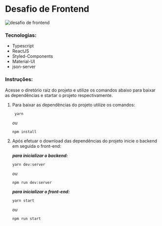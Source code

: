 # Desafio de Frontend
![desafio de frontend](https://raw.githubusercontent.com/Kwan13/frontend-challenge/master/src/assets/capa.png)
### Tecnologias:

- Typescript
- ReactJS
- Styled-Components
- Material-UI
- json-server


### Instruções:
Acesse o diretório raiz do projeto e utilize os comandos abaixo para baixar as dependências e startar o projeto respectivamente.

1. Para baixar as dependências do projeto utilize os comandos:
	```
	 yarn
	```
	*ou*
	```
	npm install
	```
2. Após efetuar o download das dependências do projeto inicie o backend em seguida o front-end:

	_**para inicializar o backend:**_

	```
	yarn dev:server
	```
	*ou*
	```
	npm run dev:server
	```

	
	_**para inicializar o front-end:**_
	
	```
	yarn start
	```
	*ou*
	```
	npm run start
	```
